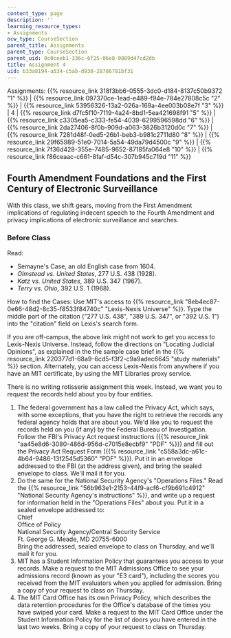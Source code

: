 ```yaml
---
content_type: page
description: ''
learning_resource_types:
- Assignments
ocw_type: CourseSection
parent_title: Assignments
parent_type: CourseSection
parent_uid: 0c0ceeb1-336c-6f25-06e8-0089d47cd2db
title: Assignment 4
uid: b33a8194-a534-c5ab-d930-28786781bf31
---
```


Assignments: {{% resource_link 318f3bb6-0555-3dc0-d184-8137c50b9372 "1" %}} | {{% resource_link 097370ce-1ead-e489-f94e-784e27808c5c "2" %}} | {{% resource_link 53956326-13a2-026a-169a-4ee003b08e7f "3" %}} | 4 | {{% resource_link d7fc5f10-7119-4a24-8bd1-5ea421698f91 "5" %}} | {{% resource_link c3305ea5-c333-fe54-4039-6299596598dd "6" %}} | {{% resource_link 2da27406-8f0b-909d-a063-3826b3120d0c "7" %}} | {{% resource_link 7281d48f-0ed5-26b1-beb3-b981c2711d80 "8" %}} | {{% resource_link 29f65989-51e0-7014-5a54-49da79d4500c "9" %}} | {{% resource_link 7f36d428-355e-7485-9652-87185fa064e8 "10" %}} | {{% resource_link f86ceaac-c661-8faf-d54c-307b945c719d "11" %}}

Fourth Amendment Foundations and the First Century of Electronic Surveillance
-----------------------------------------------------------------------------

With this class, we shift gears, moving from the First Amendment implications of regulating indecent speech to the Fourth Amendment and privacy implications of electronic surveillance and searches.

### Before Class

Read:

*   Semayne's Case, an old English case from 1604.
*   _Olmstead vs. United States_, 277 U.S. 438 (1928).
*   _Katz vs. United States_, 389 U.S. 347 (1967).
*   _Terry vs. Ohio_, 392 U.S. 1 (1968).

How to find the Cases: Use MIT's access to {{% resource_link "8eb4ec87-0e66-48d2-8c35-f8533f84740c" "Lexis-Nexis Universe" %}}. Type the middle part of the citation ("277 U.S. 438", "389 U.S. 347", or "392 U.S. 1") into the "citation" field on Lexis's search form.

If you are off-campus, the above link might not work to get you access to Lexis-Nexis Universe. Instead, follow the directions on "Locating Judicial Opinions", as explained in the the sample case brief in the {{% resource_link 220377d1-68a9-6cd5-f3f2-c9a9adec6645 "study materials" %}} section. Alternately, you can access Lexis-Nexis from anywhere if you have an MIT certificate, by using the MIT Libraries proxy service.

There is no writing rotisserie assignment this week. Instead, we want you to request the records held about you by four entities.

1.  The federal government has a law called the Privacy Act, which says, with some exceptions, that you have the right to retrieve the records any federal agency holds that are about you. We'd like you to request the records held on you (if any) by the Federal Bureau of Investigation. Follow the FBI's Privacy Act request instructions ({{% resource_link "aa45e8d6-3080-486d-956d-c7015e8ecbf9" "PDF" %}}) and fill out the Privacy Act Request Form ({{% resource_link "c558a3dc-a61c-4b64-9486-13f2545d5360" "PDF" %}}). Put it in an envelope addressed to the FBI (at the address given), and bring the sealed envelope to class. We'll mail it for you.
2.  Do the same for the National Security Agency's "Operations Files." Read the {{% resource_link "56b963e1-2153-44f9-acf6-cf9b691c4912" "National Security Agency's instructions" %}}, and write up a request for information held in the "Operations Files" about you. Put it in a sealed envelope addressed to:  
    Chief  
    Office of Policy  
    National Security Agency/Central Security Service  
    Ft. George G. Meade, MD 20755-6000  
    Bring the addressed, sealed envelope to class on Thursday, and we'll mail it for you.
3.  MIT has a Student Information Policy that guarantees you access to your records. Make a request to the MIT Admissions Office to see your admissions record (known as your "E3 card"), including the scores you received from the MIT evaluators when you applied for admission. Bring a copy of your request to class on Thursday.
4.  The MIT Card Office has its own Privacy Policy, which describes the data retention procedures for the Office's database of the times you have swiped your card. Make a request to the MIT Card Office under the Student Information Policy for the list of doors you have entered in the last two weeks. Bring a copy of your request to class on Thursday.